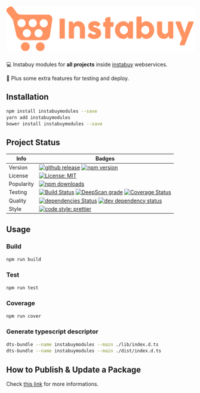 # ![instabuyModules](media/instabuy-logo.png)

:computer: Instabuy modules for **all projects** inside [instabuy](https://instabuy.com.br "Instabuy website") webservices.

:star2: Plus some extra features for testing and deploy.

## Installation 
```sh
npm install instabuymodules --save
yarn add instabuymodules
bower install instabuymodules --save
```

## Project Status

| Info       | Badges                                   |
| ---------- | ---------------------------------------- |
| Version    | [![github release](https://img.shields.io/github/release/swallville/instabuyModules.svg?style=flat-square)](https://github.com/swallville/instabuyModules/releases/latest) [![npm version](https://badge.fury.io/js/instabuymodules.svg)](https://badge.fury.io/js/instabuymodules) |
| License    | [![License: MIT](https://img.shields.io/github/license/mashape/apistatus.svg?sytle=flat-square)](https://github.com/swallville/instabuyModules/blob/master/license.md) |
| Popularity | [![npm downloads](https://img.shields.io/npm/dm/instabuyModules.svg)](https://npm-stat.com/charts.html?package=instabuyModules) |
| Testing    | [![Build Status](https://travis-ci.org/swallville/instabuyModules.svg?branch=master)](https://travis-ci.org/swallville/instabuyModules) [![DeepScan grade](https://deepscan.io/api/projects/2250/branches/12684/badge/grade.svg)](https://deepscan.io/dashboard#view=project&pid=2250&bid=12684) [![Coverage Status](https://coveralls.io/repos/github/swallville/instabuyModules/badge.svg?branch=master)](https://coveralls.io/github/swallville/instabuyModules?branch=master) |
| Quality    | [![dependencies Status](https://david-dm.org/swallville/instabuyModules/status.svg)](https://david-dm.org/swallville/instabuyModules) [![dev dependency status](https://img.shields.io/david/dev/swallville/instabuyModules.svg?style=flat-square)](https://david-dm.org/swallville/instabuyModules#info=devDependencies) |
| Style      | [![code style: prettier](https://img.shields.io/badge/code_style-prettier-ff69b4.svg?style=flat-square)](https://github.com/prettier/prettier) |
## Usage
### Build 
```sh
npm run build
```
### Test 
```sh
npm run test
```
### Coverage 
```sh
npm run cover
```
### Generate typescript descriptor 
```sh
dts-bundle --name instabuymodules --main ./lib/index.d.ts
dts-bundle --name instabuymodules --main ./dist/index.d.ts
```
## How to Publish & Update a Package
Check [this link](https://docs.npmjs.com/getting-started/publishing-npm-packages#how-to-publish-a-package "Npm Documents") for more informations.
